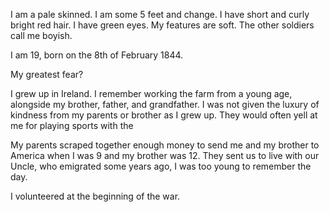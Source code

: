 I am a pale skinned. I am some 5 feet and change. I have short and curly bright red hair. I have green eyes. My features are soft. The other soldiers call me boyish. 

I am 19, born on the 8th of February 1844. 

My greatest fear?

I grew up in Ireland. I remember working the farm from a young age, alongside my brother, father, and grandfather. I was not given the luxury of kindness from my parents or brother as I grew up. They would often yell at me for playing sports with the 

My parents scraped together enough money to send me and my brother to America when I was 9 and my brother was 12. They sent us to live with our Uncle, who emigrated some years ago, I was too young to remember the day.

I volunteered at the beginning of the war. 